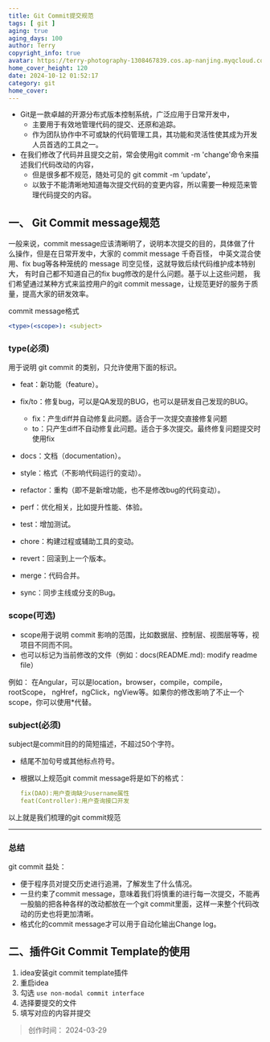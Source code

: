```yaml
---
title: Git Commit提交规范
tags: [ git ]
aging: true
aging_days: 100
author: Terry
copyright_info: true
avatar: https://terry-photography-1308467839.cos.ap-nanjing.myqcloud.com/icon/logo.svg
home_cover_height: 120
date: 2024-10-12 01:52:17
category: git
home_cover: 
---
```


- Git是一款卓越的开源分布式版本控制系统，广泛应用于日常开发中，
    - 主要用于有效地管理代码的提交、还原和追踪。
    - 作为团队协作中不可或缺的代码管理工具，其功能和灵活性使其成为开发人员首选的工具之一。
- 在我们修改了代码并且提交之前，常会使用git commit -m 'change’命令来描述我们代码改动的内容，
    - 但是很多都不规范，随处可见的 git commit -m ‘update’，
    - 以致于不能清晰地知道每次提交代码的变更内容，所以需要一种规范来管理代码提交的内容。

## 一、 Git Commit message规范

一般来说，commit message应该清晰明了，说明本次提交的目的，具体做了什么操作，但是在日常开发中，大家的 commit message 千奇百怪，
中英文混合使用、fix bug等各种笼统的 message 司空见怪，这就导致后续代码维护成本特别大，
有时自己都不知道自己的fix bug修改的是什么问题。基于以上这些问题，
我们希望通过某种方式来监控用户的git commit message，让规范更好的服务于质量，提高大家的研发效率。

commit message格式

```yaml
<type>(<scope>): <subject>
```

### type(必须)

用于说明 git commit 的类别，只允许使用下面的标识。

- feat：新功能（feature）。
- fix/to：修复bug，可以是QA发现的BUG，也可以是研发自己发现的BUG。
    - fix：产生diff并自动修复此问题。适合于一次提交直接修复问题
    - to：只产生diff不自动修复此问题。适合于多次提交。最终修复问题提交时使用fix

- docs：文档（documentation）。
- style：格式（不影响代码运行的变动）。
- refactor：重构（即不是新增功能，也不是修改bug的代码变动）。
- perf：优化相关，比如提升性能、体验。
- test：增加测试。
- chore：构建过程或辅助工具的变动。
- revert：回滚到上一个版本。
- merge：代码合并。
- sync：同步主线或分支的Bug。

### scope(可选)

- scope用于说明 commit 影响的范围，比如数据层、控制层、视图层等等，视项目不同而不同。
- 也可以标记为当前修改的文件（例如：docs(README.md): modify readme file）

例如：
在Angular，可以是location，browser，compile，compile，rootScope，
ngHref，ngClick，ngView等。如果你的修改影响了不止一个scope，你可以使用*代替。

### subject(必须)

subject是commit目的的简短描述，不超过50个字符。

- 结尾不加句号或其他标点符号。
- 根据以上规范git commit message将是如下的格式：

    ```yaml
    fix(DAO):用户查询缺少username属性
    feat(Controller):用户查询接口开发
    ```

以上就是我们梳理的git commit规范

---

### 总结

git commit 益处：

- 便于程序员对提交历史进行追溯，了解发生了什么情况。
- 一旦约束了commit message，意味着我们将慎重的进行每一次提交，不能再一股脑的把各种各样的改动都放在一个git
  commit里面，这样一来整个代码改动的历史也将更加清晰。
- 格式化的commit message才可以用于自动化输出Change log。

## 二、插件Git Commit Template的使用

1. idea安装git commit template插件
2. 重启idea
3. 勾选 `use non-modal commit interface`
4. 选择要提交的文件
5. 填写对应的内容并提交

> 创作时间： 2024-03-29
